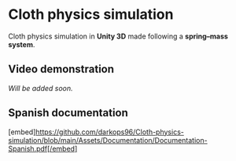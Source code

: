# Cloth physics simulation
 Cloth physics simulation in **Unity 3D** made following a **spring–mass system**. 
 
 ## Video demonstration
 *Will be added soon.*

 ## Spanish documentation
 [embed]https://github.com/darkops96/Cloth-physics-simulation/blob/main/Assets/Documentation/Documentation-Spanish.pdf[/embed]
